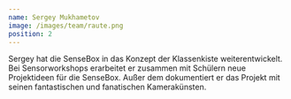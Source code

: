 ```yaml
---
name: Sergey Mukhametov
image: /images/team/raute.png
position: 2
---
```

Sergey hat die SenseBox in das Konzept der Klassenkiste weiterentwickelt. Bei Sensorworkshops erarbeitet er zusammen mit Schülern neue Projektideen für die SenseBox. Außer dem dokumentiert er das Projekt mit seinen fantastischen und fanatischen Kamerakünsten.